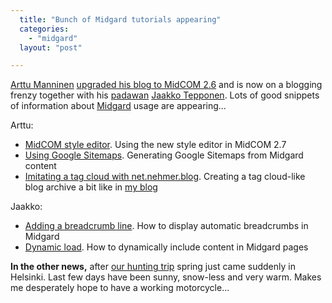 ```yaml
---
  title: "Bunch of Midgard tutorials appearing"
  categories: 
    - "midgard"
  layout: "post"

---
```

[Arttu Manninen][1] [upgraded his blog to MidCOM 2.6][2] and is now on a blogging frenzy together with his [padawan][3] [Jaakko Tepponen][4]. Lots of good snippets of information about [Midgard][5] usage are appearing...

Arttu:

- [MidCOM style editor][8]. Using the new style editor in MidCOM 2.7
- [Using Google Sitemaps][9]. Generating Google Sitemaps from Midgard content
- [Imitating a tag cloud with net.nehmer.blog][10]. Creating a tag cloud-like blog archive a bit like in [my blog][11]

Jaakko:

- [Adding a breadcrumb line][6]. How to display automatic breadcrumbs in Midgard
- [Dynamic load][7]. How to dynamically include content in Midgard pages

__In the other news,__ after [our hunting trip][12] spring just came suddenly in Helsinki. Last few days have been sunny, snow-less and very warm. Makes me desperately hope to have a working motorcycle...

[1]: http://www.kaktus.cc/
[2]: http://www.kaktus.cc/weblog/view/1175011539.html
[3]: http://starwars.wikia.com/wiki/Padawan
[4]: http://jaakko.psa2.fi/blog/
[5]: http://www.midgard-project.org/
[6]: http://jaakko.psa2.fi/blog/view/1174299332.html
[7]: http://jaakko.psa2.fi/blog/view/1174383501.html
[8]: http://www.kaktus.cc/weblog/view/1175009122.html
[9]: http://www.kaktus.cc/weblog/view/1175017111.html
[10]: http://www.kaktus.cc/weblog/view/1175015961.html
[11]: http://bergie.iki.fi/blog/
[12]: http://www.flickr.com/photos/bergie/sets/72157600010088557/